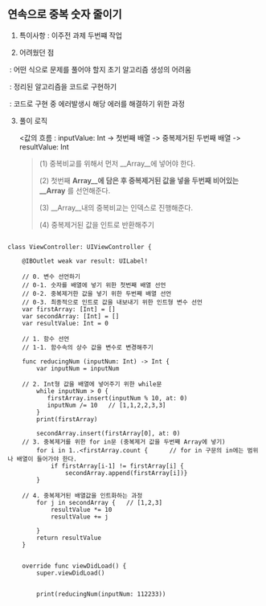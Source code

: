 ## 연속으로 중복 숫자 줄이기



1. 특이사항 : 이주전 과제 두번쨰 작업



2. 어려웠던 점 

​     : 어떤 식으로 문제를 풀어야 할지 초기 알고리즘 생성의 어려움

​     : 정리된 알고리즘을 코드로 구현하기

​     : 코드로 구현 중 에러발생시 해당 에러를 해결하기 위한 과정



3. 풀이 로직

   <값의 흐름 : inputValue: Int   -> 첫번째 배열 -> 중복제거된 두번째 배열 -> resultValue: Int

   > (1) 중복비교를 위해서 먼저 __Array__에 넣어야 한다.
   >
   > (2) 첫번째 __Array__에 담은 후 중복제거된 값을 넣을 두번째 비어있는__Array__  를 선언해준다.
   >
   > (3) __Array__내의 중복비교는 인덱스로 진행해준다.
   >
   > (4) 중복제거된 값을 인트로 반환해주기



``` 

class ViewController: UIViewController {

    @IBOutlet weak var result: UILabel!
    
    // 0. 변수 선언하기
    // 0-1. 숫자를 배열에 넣기 위한 첫번째 배열 선언
    // 0-2. 중복제거한 값을 넣기 위한 두번째 배열 선언
    // 0-3. 최종적으로 인트로 값을 내보내기 위한 인트형 변수 선언
    var firstArray: [Int] = []
    var secondArray: [Int] = []
    var resultValue: Int = 0
    
    // 1. 함수 선언
    // 1-1. 함수속의 상수 값을 변수로 변경해주기
   
    func reducingNum (inputNum: Int) -> Int {
        var inputNum = inputNum
        
    // 2. Int형 값을 배열에 넣어주기 위한 while문
        while inputNum > 0 {
           firstArray.insert(inputNum % 10, at: 0)
           inputNum /= 10   // [1,1,2,2,3,3]
        }
        print(firstArray)
        
        secondArray.insert(firstArray[0], at: 0)
    // 3. 중복제거를 위한 for in문 (중복제거 값을 두번째 Array에 넣기)    
        for i in 1..<firstArray.count {      // for in 구문의 in에는 범위나 배열이 들어가야 한다.
            if firstArray[i-1] != firstArray[i] {
                secondArray.append(firstArray[i])}
        }
    
    // 4. 중복제거된 배열값을 인트화하는 과정
        for j in secondArray {   // [1,2,3]
            resultValue *= 10
            resultValue += j
            
        }
        return resultValue
    }
    
    
    override func viewDidLoad() {
        super.viewDidLoad()
        
        
        print(reducingNum(inputNum: 112233))

```

